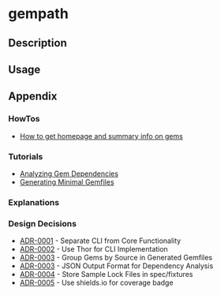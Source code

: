 # gempath

## Description

## Usage

## Appendix

### HowTos

<!-- howtolog -->
* [How to get homepage and summary info on gems](how-to/how_to_get_homepage_and_summary_info_on_gems.md)
<!-- howtologstop -->

### Tutorials

<!-- tutoriallog -->
* [Analyzing Gem Dependencies](tutorials/tutorial_analyzing_gem_dependencies.md)
* [Generating Minimal Gemfiles](tutorials/tutorial_generating_minimal_gemfiles.md)
<!-- tutoriallogstop -->

### Explanations

<!-- explanationlog -->

<!-- explanationlogstop -->

### Design Decisions

<!-- adrlog -->
* [ADR-0001](exp/adr/0001-separate-cli-from-core-functionality.md) - Separate CLI from Core Functionality
* [ADR-0002](exp/adr/0002-use-thor-for-cli-implementation.md) - Use Thor for CLI Implementation
* [ADR-0003](exp/adr/0003-group-gems-by-source-in-generated-gemfiles.md) - Group Gems by Source in Generated Gemfiles
* [ADR-0003](exp/adr/0003-json-output-format-for-dependency-analysis.md) - JSON Output Format for Dependency Analysis
* [ADR-0004](exp/adr/0004-store-sample-lock-files-in-spec-fixtures.md) - Store Sample Lock Files in spec/fixtures
* [ADR-0005](exp/adr/0005-use-shields-io-for-coverage-badge.md) - Use shields.io for coverage badge
<!-- adrlogstop -->
